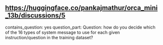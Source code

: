 ## https://huggingface.co/pankajmathur/orca_mini_13b/discussions/5

contains_question: yes
question_part: Question: how do you decide which of the 16 types of system message to use for each given instruction/question in the training dataset?